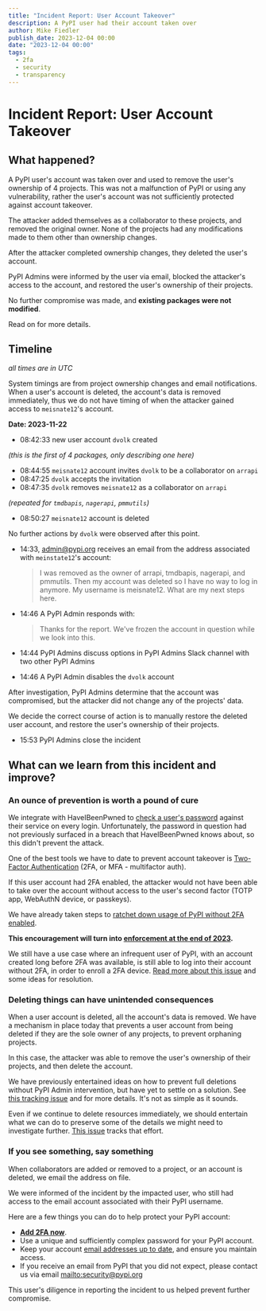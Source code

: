 ```yaml
---
title: "Incident Report: User Account Takeover"
description: A PyPI user had their account taken over
author: Mike Fiedler
publish_date: 2023-12-04 00:00
date: "2023-12-04 00:00"
tags:
  - 2fa
  - security
  - transparency
---
```


# Incident Report: User Account Takeover

## What happened?

A PyPI user's account was taken over and used to remove the user's ownership of 4 projects.
This was not a malfunction of PyPI or using any vulnerability,
rather the user's account was not sufficiently protected against account takeover.

The attacker added themselves as a collaborator to these projects,
and removed the original owner. None of the projects had any modifications made to them other than ownership changes.

After the attacker completed ownership changes, they deleted the user's account.

PyPI Admins were informed by the user via email,
blocked the attacker's access to the account,
and restored the user's ownership of their projects.

No further compromise was made, and **existing packages were not modified**.

Read on for more details.

## Timeline

_all times are in UTC_

System timings are from project ownership changes and email notifications.
When a user's account is deleted, the account's data is removed immediately,
thus we do not have timing of when the attacker gained access to `meisnate12`'s account.

**Date: 2023-11-22**

- 08:42:33 new user account `dvolk` created

_(this is the first of 4 packages, only describing one here)_

- 08:44:55 `meisnate12` account invites `dvolk` to be a collaborator on `arrapi`
- 08:47:25 `dvolk` accepts the invitation
- 08:47:35 `dvolk` removes `meisnate12` as a collaborator on `arrapi`

_(repeated for `tmdbapis`, `nagerapi`, `pmmutils`)_

- 08:50:27 `meisnate12` account is deleted

No further actions by `dvolk` were observed after this point.

- 14:33, admin@pypi.org receives an email
  from the address associated with `meinstate12`'s account:

    > I was removed as the owner of arrapi, tmdbapis, nagerapi, and pmmutils.
    > Then my account was deleted so I have no way to log in anymore.
    > My username is meisnate12. What are my next steps here.

- 14:46 A PyPI Admin responds with:

    > Thanks for the report. We've frozen the account in question while we look into this.

- 14:44 PyPI Admins discuss options in PyPI Admins Slack channel
  with two other PyPI Admins
- 14:46 A PyPI Admin disables the `dvolk` account

After investigation, PyPI Admins determine that the account was compromised,
but the attacker did not change any of the projects' data.

We decide the correct course of action is to manually restore the deleted user account,
and restore the user's ownership of their projects.

- 15:53 PyPI Admins close the incident

## What can we learn from this incident and improve?

### An ounce of prevention is worth a pound of cure

We integrate with HaveIBeenPwned to [check a user's password](https://github.com/pypi/warehouse/blob/6d4b6a3d35e0ce0d0b6d4e6484808e1a9f6e4852/warehouse/accounts/forms.py#L389-L401)
against their service on every login.
Unfortunately, the password in question had not previously surfaced
in a breach that HaveIBeenPwned knows about, so this didn't prevent the attack.

One of the best tools we have to date to prevent account takeover 
is [Two-Factor Authentication](https://pypi.org/help/#twofa)
(2FA, or MFA - multifactor auth).

If this user account had 2FA enabled,
the attacker would not have been able to take over the account
without access to the user's second factor (TOTP app, WebAuthN device, or passkeys).

We have already taken steps to [ratchet down usage of PyPI without 2FA enabled](https://github.com/pypi/warehouse/issues/14010).

**This encouragement will turn into [enforcement at the end of 2023](https://blog.pypi.org/posts/2023-05-25-securing-pypi-with-2fa/).**

We still have a use case where an infrequent user of PyPI,
with an account created long before 2FA was available,
is still able to log into their account without 2FA, in order to enroll a 2FA device.
[Read more about this issue](https://github.com/pypi/warehouse/issues/11850)
and some ideas for resolution.

### Deleting things can have unintended consequences

When a user account is deleted, all the account's data is removed.
We have a mechanism in place today that prevents a user account from being deleted
if they are the sole owner of any projects, to prevent orphaning projects.

In this case, the attacker was able to remove the user's ownership of their projects,
and then delete the account.

We have previously entertained ideas on how to prevent full deletions
without PyPI Admin intervention, but have yet to settle on a solution.
See [this tracking issue](https://github.com/pypi/warehouse/issues/6091) and for more details.
It's not as simple as it sounds.

Even if we continue to delete resources immediately,
we should entertain what we can do to preserve some of the details we might need
to investigate further.
[This issue](https://github.com/pypi/warehouse/issues/6451) tracks that effort.

### If you see something, say something

When collaborators are added or removed to a project,
or an account is deleted, we email the address on file.

We were informed of the incident by the impacted user,
who still had access to the email account associated with their PyPI username.

Here are a few things you can do to help protect your PyPI account: 

- **[Add 2FA now](https://pypi.org/help/#twofa)**.
- Use a unique and sufficiently complex password for your PyPI account.
- Keep your account [email addresses up to date](https://pypi.org/help/#verified-email),
  and ensure you maintain access.
- If you receive an email from PyPI that you did not expect,
  please contact us via email <mailto:security@pypi.org>

This user's diligence in reporting the incident to us helped prevent further compromise.
